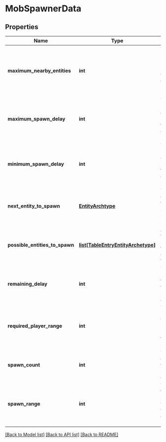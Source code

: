 # MobSpawnerData

## Properties
Name | Type | Description | Notes
------------ | ------------- | ------------- | -------------
**maximum_nearby_entities** | **int** | The maximum number of nearby entities for another mob to spawn | 
**maximum_spawn_delay** | **int** | The maximum delay between two consecutive spawns | 
**minimum_spawn_delay** | **int** | The minimum delay between two consecutive spawns | 
**next_entity_to_spawn** | [**EntityArchtype**](EntityArchtype.md) | The next entity type that will be spawned by this spawner | 
**possible_entities_to_spawn** | [**list[TableEntryEntityArchetype]**](TableEntryEntityArchetype.md) | A weighted table of probability for each entity type to spawn | 
**remaining_delay** | **int** | The remaining time until the next spawn attempt | 
**required_player_range** | **int** | The block range within there must be a player to trigger the spawn | 
**spawn_count** | **int** | The amount of entities that will spawn in one attempt | 
**spawn_range** | **int** | The range from the spawner within which the entities will spawn | 

[[Back to Model list]](../README.md#documentation-for-models) [[Back to API list]](../README.md#documentation-for-api-endpoints) [[Back to README]](../README.md)


